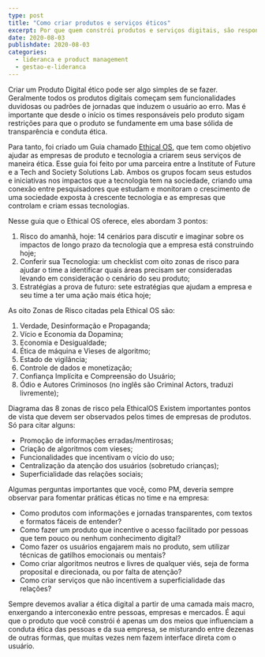 ```yaml
---
type: post
title: "Como criar produtos e serviços éticos"
excerpt: Por que quem constrói produtos e serviços digitais, são responsáveis pelos seus impactos
date: 2020-08-03
publishdate: 2020-08-03
categories:
  - lideranca e product management
  - gestao-e-lideranca
---
```


Criar um Produto Digital ético pode ser algo simples de se fazer. Geralmente todos os produtos digitais começam sem funcionalidades duvidosas ou padrões de jornadas que induzem o usuário ao erro. Mas é importante que desde o início os times responsáveis pelo produto sigam restrições para que o produto se fundamente em uma base sólida de transparência e conduta ética.

Para tanto, foi criado um Guia chamado [Ethical OS](https://ethicalos.org/), que tem como objetivo ajudar as empresas de produto e tecnologia a criarem seus serviços de maneira ética. Esse guia foi feito por uma parceira entre a Institute of Future e a Tech and Society Solutions Lab. Ambos os grupos focam seus estudos e iniciativas nos impactos que a tecnologia tem na sociedade, criando uma conexão entre pesquisadores que estudam e monitoram o crescimento de uma sociedade exposta à crescente tecnologia e as empresas que controlam e criam essas tecnologias.

Nesse guia que o Ethical OS oferece, eles abordam 3 pontos:

1. Risco do amanhã, hoje: 14 cenários para discutir e imaginar sobre os impactos de longo prazo da tecnologia que a empresa está construindo hoje;
1. Conferir sua Tecnologia: um checklist com oito zonas de risco para ajudar o time a identificar quais áreas precisam ser consideradas levando em consideração o cenário do seu produto;
1. Estratégias a prova de futuro: sete estratégias que ajudam a empresa e seu time a ter uma ação mais ética hoje;

As oito Zonas de Risco citadas pela Ethical OS são:

1. Verdade, Desinformação e Propaganda;
1. Vício e Economia da Dopamina;
1. Economia e Desigualdade;
1. Ética de máquina e Vieses de algoritmo;
1. Estado de vigilância;
1. Controle de dados e monetização;
1. Confiança Implícita e Compreensão do Usuário;
1. Ódio e Autores Criminosos (no inglês são Criminal Actors, traduzi livremente);

Diagrama das 8 zonas de risco pela EthicalOS
Existem importantes pontos de vista que devem ser observados pelos times de empresas de produtos. Só para citar alguns:

- Promoção de informações erradas/mentirosas;
- Criação de algoritmos com vieses;
- Funcionalidades que incentivam o vício do uso;
- Centralização da atenção dos usuários (sobretudo crianças);
- Superficialidade das relações sociais;

Algumas perguntas importantes que você, como PM, deveria sempre observar para fomentar práticas éticas no time e na empresa:

- Como produtos com informações e jornadas transparentes, com textos e formatos fáceis de entender?
- Como fazer um produto que incentive o acesso facilitado por pessoas que tem pouco ou nenhum conhecimento digital?
- Como fazer os usuários engajarem mais no produto, sem utilizar técnicas de gatilhos emocionais ou mentais?
- Como criar algoritmos neutros e livres de qualquer viés, seja de forma proposital e direcionada, ou por falta de atenção?
- Como criar serviços que não incentivem a superficialidade das relações?

Sempre devemos avaliar a ética digital a partir de uma camada mais macro, enxergando a interconexão entre pessoas, empresas e mercados. É aqui que o produto que você constrói é apenas um dos meios que influenciam a conduta ética das pessoas e da sua empresa, se misturando entre dezenas de outras formas, que muitas vezes nem fazem interface direta com o usuário.